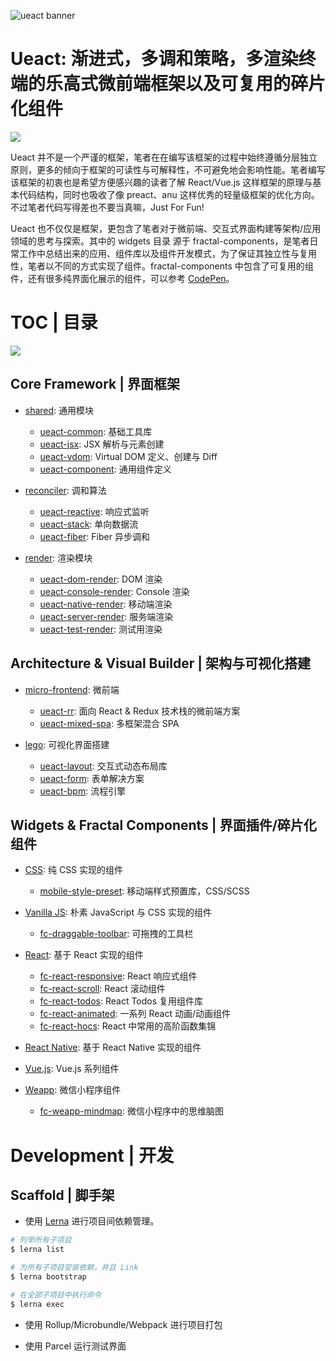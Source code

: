 ![ueact banner](https://user-images.githubusercontent.com/5803001/44896692-a51adc00-ad2b-11e8-9be9-ac495c77932e.png)

# Ueact: 渐进式，多调和策略，多渲染终端的乐高式微前端框架以及可复用的碎片化组件

![](https://badge.fury.io/gh/wxyyxc1992%2FUeact.svg)

Ueact 并不是一个严谨的框架，笔者在在编写该框架的过程中始终遵循分层独立原则，更多的倾向于框架的可读性与可解释性，不可避免地会影响性能。笔者编写该框架的初衷也是希望方便感兴趣的读者了解 React/Vue.js 这样框架的原理与基本代码结构，同时也吸收了像 preact、anu 这样优秀的轻量级框架的优化方向。不过笔者代码写得差也不要当真嘛，Just For Fun!

Ueact 也不仅仅是框架，更包含了笔者对于微前端、交互式界面构建等架构/应用领域的思考与探索。其中的 widgets 目录 源于 fractal-components，是笔者日常工作中总结出来的应用、组件库以及组件开发模式，为了保证其独立性与复用性，笔者以不同的方式实现了组件。fractal-components 中包含了可复用的组件，还有很多纯界面化展示的组件，可以参考 [CodePen](https://codepen.io/dashboard/)。

# TOC | 目录

![](https://github.com/danistefanovic/build-your-own-x/raw/master/feynman.png)

## Core Framework | 界面框架

- [shared](./framework/shared): 通用模块

  - [ueact-common](./framework/shared/ueact-common): 基础工具库
  - [ueact-jsx](./framework/shared/ueact-jsx): JSX 解析与元素创建
  - [ueact-vdom](./framework/shared/ueact-vdom): Virtual DOM 定义、创建与 Diff
  - [ueact-component](./framework/shared/ueact-component): 通用组件定义

* [reconciler](./framework/reconciler): 调和算法

  - [ueact-reactive](./framework/ueact-reactive): 响应式监听
  - [ueact-stack](./framework/ueact-stack): 单向数据流
  - [ueact-fiber](./framework/ueact-fiber): Fiber 异步调和

- [render](./framework/render): 渲染模块

  - [ueact-dom-render](./framework/render/ueact-dom-render): DOM 渲染
  - [ueact-console-render](./framework/render/ueact-console-render): Console 渲染
  - [ueact-native-render](./framework/render/ueact-native-render): 移动端渲染
  - [ueact-server-render](./framework/render/ueact-server-render): 服务端渲染
  - [ueact-test-render](./framework/render/ueact-test-render): 测试用渲染

## Architecture & Visual Builder | 架构与可视化搭建

- [micro-frontend](./micro-frontend): 微前端

  - [ueact-rr](./micro-frontend/ueact-rr): 面向 React & Redux 技术栈的微前端方案
  - [ueact-mixed-spa](./framework/micro-frontend/ueact-mixed-spa): 多框架混合 SPA

- [lego](./lego): 可视化界面搭建

  - [ueact-layout](./lego/ueact-layout): 交互式动态布局库
  - [ueact-form](./lego/ueact-form): 表单解决方案
  - [ueact-bpm](./lego/ueact-bpm): 流程引擎

## Widgets & Fractal Components | 界面插件/碎片化组件

- [CSS](./css): 纯 CSS 实现的组件

  - [mobile-style-preset](./css/mobile-style-preset): 移动端样式预置库，CSS/SCSS

- [Vanilla JS](./vanilla): 朴素 JavaScript 与 CSS 实现的组件

  - [fc-draggable-toolbar](./vanilla/fc-draggable-toolbar): 可拖拽的工具栏

- [React](./widgets/react): 基于 React 实现的组件

  - [fc-react-responsive](./widgets/react/fc-react-responsive): React 响应式组件
  - [fc-react-scroll](./widgets/react/fc-react-scroll): React 滚动组件
  - [fc-react-todos](./widgets/react/fc-react-todos): React Todos 复用组件库
  - [fc-react-animated](./widgets/react/fc-react-animated): 一系列 React 动画/动画组件
  - [fc-react-hocs](./widgets/react/fc-react-hocs): React 中常用的高阶函数集锦

- [React Native](./react-native): 基于 React Native 实现的组件

- [Vue.js](./vue): Vue.js 系列组件

- [Weapp](./weapp): 微信小程序组件

  - [fc-weapp-mindmap](./weapp/fc-weapp-mindmap): 微信小程序中的思维脑图

# Development | 开发

## Scaffold | 脚手架

- 使用 [Lerna](https://github.com/lerna/lerna#lernajson) 进行项目间依赖管理。

```sh
# 列举所有子项目
$ lerna list

# 为所有子项目安装依赖，并且 Link
$ lerna bootstrap

# 在全部子项目中执行命令
$ lerna exec
```

- 使用 Rollup/Microbundle/Webpack 进行项目打包

- 使用 Parcel 运行测试界面
